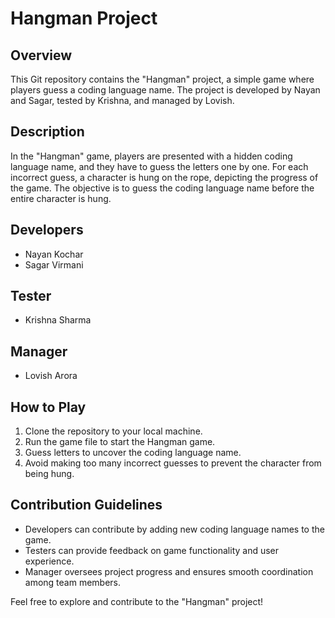 
# Hangman Project

## Overview
This Git repository contains the "Hangman" project, a simple game where players guess a coding language name. The project is developed by Nayan and Sagar, tested by Krishna, and managed by Lovish.

## Description
In the "Hangman" game, players are presented with a hidden coding language name, and they have to guess the letters one by one. For each incorrect guess, a character is hung on the rope, depicting the progress of the game. The objective is to guess the coding language name before the entire character is hung.

## Developers
- Nayan Kochar
- Sagar Virmani

## Tester
- Krishna Sharma

## Manager
- Lovish Arora

## How to Play
1. Clone the repository to your local machine.
2. Run the game file to start the Hangman game.
3. Guess letters to uncover the coding language name.
4. Avoid making too many incorrect guesses to prevent the character from being hung.

## Contribution Guidelines
- Developers can contribute by adding new coding language names to the game.
- Testers can provide feedback on game functionality and user experience.
- Manager oversees project progress and ensures smooth coordination among team members.

Feel free to explore and contribute to the "Hangman" project!